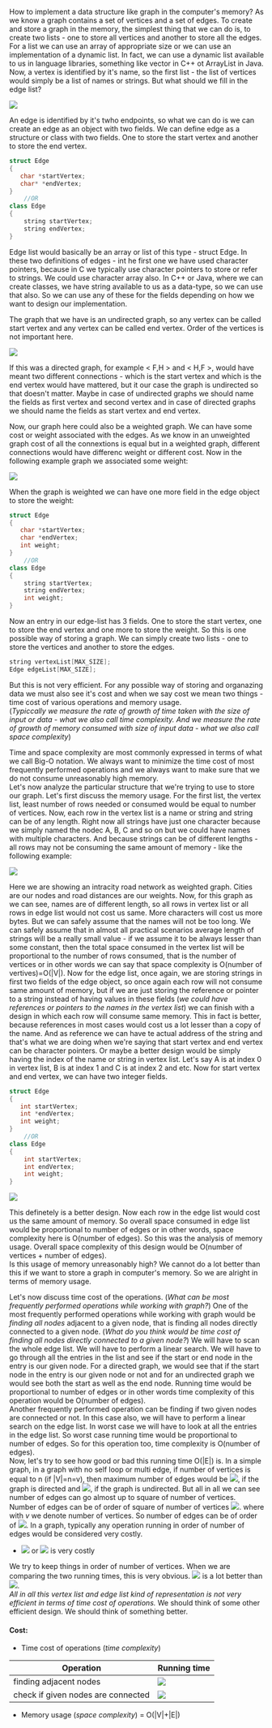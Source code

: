How to implement a data structure like graph in the computer's memory? As we know a graph contains a set of vertices and a set of edges. To create and store a graph in the memory, the simplest thing that we can do is, to create two lists - one to store all vertices and another to store all the edges. For a list we can use an array of appropriate size or we can use an implementation of a dynamic list. In fact, we can use a dynamic list available to us in language libraries, something like vector in C++ ot ArrayList in Java. Now, a vertex is identified by it's name, so the first list - the list of vertices would simply be a list of names or strings. But what should we fill in the edge list?

![](https://i.ibb.co/V9xzMj9/gr1.png)

An edge is identified by it's twho endpoints, so what we can do is we can create an edge as an object with two fields. We can define edge as a structure or class with two fields. One to store the start vertex and another to store the end vertex.

```cpp
struct Edge
{
   char *startVertex;
   char* *endVertex;
}
    //OR
class Edge
{
    string startVertex;
    string endVertex;
}
```
Edge list would basically be an array or list of this type - struct Edge. In these two definitions of edges - int he first one we have used character pointers, because in C we typically use character pointers to store or refer to strings. We could use character array also. In C++ or Java, where we can create classes, we have string available to us as a data-type, so we can use that also. So we can use any of these for the fields depending on how we want to design our implementation.

The graph that we have is an undirected graph, so any vertex can be called start vertex and any vertex can be called end vertex. Order of the vertices is not important here. 

![](https://i.ibb.co/cy2pxg6/gr2.png)

If this was a directed graph, for example < F,H > and < H,F >, would have meant two different connections - which is the start vertex and which is the end vertex would have mattered, but it our case the graph is undirected so that doesn't matter. Maybe in case of undirected graphs we should name the fields as first vertex and second vertex and in case of directed graphs we should name the fields as start vertex and end vertex. 

Now, our graph here could also be a weighted graph. We can have some cost or weight associated with the edges. As we know in an unweighted graph cost of all the connextions is equal but in a weighted graph, different connections would have differenc weight or different cost. Now in the following example graph we associated some weight:

![](https://i.ibb.co/Wnz1vzf/gr3.png)

When the graph is weighted we can have one more field in the edge object to store the weight:

```cpp
struct Edge
{
   char *startVertex;
   char *endVertex;
   int weight;
}
    //OR
class Edge
{
    string startVertex;
    string endVertex;
    int weight;
}
```

Now an entry in our edge-list has 3 fields. One to store the start vertex, one to store the end vertex and one more to store the weight. So this is one possible way of storing a graph. We can simply create two lists - one to store the vertices and another to store the edges.

```cpp
string vertexList[MAX_SIZE];
Edge edgeList[MAX_SIZE];
```

But this is not very efficient. For any possible way of storing and organazing data we must also see it's cost and when we say cost we mean two things - time cost of various operations and memory usage.<br>
(*Typiccally we measure the rate of growth of time taken with the size of input or data - what we also call time complexity. And we measure the rate of growth of memory consumed with size of input data - what we also call space complexity*)

Time and space complexity are most commonly expressed in terms of what we call Big-O notation. We always want to minimize the time cost of most frequently performed operations and we always want to make sure that we do not consume unreasonably high memory.<br> Let's now analyze the particular structure that we're trying to use to store our graph. Let's first discuss the memory usage. For the first list, the vertex list, least number of rows needed or consumed would be equal to number of vertices. Now, each row in the vertex list is a name or string and string can be of any length. Right now all strings have just one character because we simply named the nodec A, B, C and so on but we could have names with multiple characters. And because strings can be of different lengths - all rows may not be consuming the same amount of memory - like the following example:

![](https://i.ibb.co/1qxRbYs/gr4.png)

Here we are showing an intracity road network as weighted graph. Cities are our nodes and road distances are our weights. Now, for this graph as we can see, names are of different length, so all rows in vertex list or all rows in edge list would not cost us same. More characters will cost us more bytes. But we can safely assume that the names will not be too long. We can safely assume that in almost all practical scenarios average length of strings will be a really small value - if we assume it to be always lesser than some constant, then the total space consumed in the vertex list will be proportional to the number of rows consumed, that is the number of vertices or in other words we can say that space complexity is O(number of vertives)=O(|V|). Now for the edge list, once again, we are storing strings in first two fields of the edge object, so once again each row will not consume same amount of memory, but if we are just storing the reference or pointer to a string instead of having values in these fields (*we could have references or pointers to the names in the vertex list*) we can finish with a design in which each row will consume same memory. This in fact is better, because references in most cases would cost us a lot lesser than a copy of the name. And as reference we can have te actual address of the string and that's what we are doing when we're saying that start vertex and end vertex can be character pointers. Or maybe a better design would be simply having the index of the name or string in vertex list. Let's say A is at index 0 in vertex list, B is at index 1 and C is at index 2 and etc. Now for start vertex and end vertex, we can have two integer fields. 

```cpp
struct Edge
{
   int startVertex;
   int *endVertex;
   int weight;
}
    //OR
class Edge
{
    int startVertex;
    int endVertex;
    int weight;
}
```

![](https://i.ibb.co/k2ymnSV/gr5.png)

This definetely is a better design. Now each row in the edge list would cost us the same amount of memory. So overall space consumed in edge list would be proportional to number of edges or in other words, space complexity here is O(number of edges). So this was the analysis of memory usage. Overall space complexity of this design would be O(number of vertices + number of edges).<br>
Is this usage of memory unreasonably high? We cannot do a lot better than this if we want to store a graph in computer's memory. So we are alright in terms of memory usage.

Let's now discuss time cost of the operations. (*What can be most frequently performed operations while working with graph?*) One of the most frequently performed operations while working with graph would be *finding all nodes* adjacent to a given node, that is finding all nodes directly connected to a given node. (*What do you think would be time cost of finding all nodes directly connected to a given node?*) We will have to scan the whole edge list. We will have to perform a linear search. We will have to go through all the entries in the list and see if the start or end node in the entry is our given node. For a directed graph, we would see that if the start node in the entry is our given node or not and for an undirected graph we would see both the start as well as the end node. Running time would be proportional to number of edges or in other words time complexity of this operation would be O(number of edges).<br>Another frequently performed operation can be finding if two given nodes are connected or not. In this case also, we will have to perform a linear search on the edge list. In worst case we will have to look at all the entries in the edge list. So worst case running time would be proportional to number of edges. So for this operation too, time complexity is O(number of edges).<br>Now, let's try to see how good or bad this running time O(|E|) is. In a simple graph, in a graph with no self loop or multi edge, if number of vertices is equal to n (if |V|=n=v), then maximum number of edges would be <img src="https://latex.codecogs.com/svg.latex?\Large&space;0\le\|{E}\|\le{n(v-1)}">, if the graph is directed and  <img src="https://latex.codecogs.com/svg.latex?\Large&space;0\le\|{E}\|\le\frac{v(v-1)}{2}">, if the graph is undirected. But all in all we can see number of edges can go almost up to square of number of vertices. Number of edges can be of order of square of number of vertices <img src="https://latex.codecogs.com/svg.latex?\Large&space;\|{E}\|=v(v-1)=v^2-v=O(v^2)">. where with *v* we denote number of vertices. So number of edges can be of order of <img src="https://latex.codecogs.com/svg.latex?\Large&space;v^2">. In a graph, typically any operation running in order of number of edges would be considered very costly.
- <img src="https://latex.codecogs.com/svg.latex?\Large&space;O\(\|{E}\|\)"> or <img src="https://latex.codecogs.com/svg.latex?\Large&space;O\(\|{v}\|*\|{v}\|\\)"> is very costly

We try to keep things in order of number of vertices. When we are comparing the two running times, this is very obvious. <img src="https://latex.codecogs.com/svg.latex?\Large&space;O\(\|{v}\|\)"> is a lot better than <img src="https://latex.codecogs.com/svg.latex?\Large&space;O\(\|{v^2}\|\)">.<br> *All in all this vertex list and edge list kind of representation is not very efficient in terms of time cost of operations.* We should think of some other efficient design. We should think of something better. 

#### Cost:
- Time cost of operations (*time complexity*)

Operation|Running time
-|-
finding adjacent nodes|<img src="https://latex.codecogs.com/svg.latex?\Large&space;O\(\|{E}\|\)">
check if given nodes are connected|<img src="https://latex.codecogs.com/svg.latex?\Large&space;O\(\|{E}\|\)">

- Memory usage (*space complexity*) = O(|V|+|E|)


